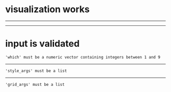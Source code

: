 # visualization works

    

---

    

---

    

# input is validated

    'which' must be a numeric vector containing integers between 1 and 9

---

    'style_args' must be a list

---

    'grid_args' must be a list

